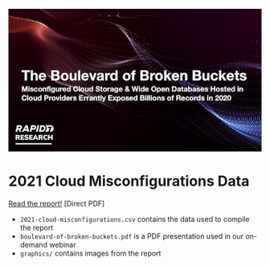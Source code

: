 ![Boulevard of Broken Buckets](boulevard-of-broken-buckets.png)

# 2021 Cloud Misconfigurations Data

[Read the report!](https://www.rapid7.com/c/cloud-misconfigurations-2021/) [Direct PDF]

- `2021-cloud-misconfigurations.csv` contains the data used to compile the report
- `boulevard-of-broken-buckets.pdf` is a PDF presentation used in our on-demand webinar
- `graphics/` contains images from the report
